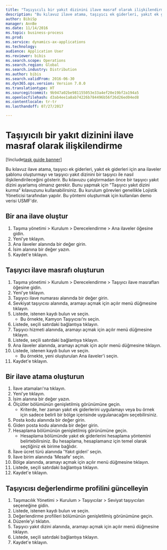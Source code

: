 ```yaml
--- 
title: "Taşıyıcılı bir yakıt dizinini ilave masraf olarak ilişkilendirme"
description: "Bu kılavuz ilave atama, taşıyıcı ek giderleri, yakıt ek giderleri için ana ilaveler şablonu oluşturmayı ve taşıyıcı yakıt dizinini bir taşıyıcı ile nasıl ilişkilendirileceğini gösterir."
author: BibiSp
manager: AnnBe
ms.date: 11/14/2016
ms.topic: business-process
ms.prod: 
ms.service: dynamics-ax-applications
ms.technology: 
audience: Application User
ms.reviewer: bibis
ms.search.scope: Operations
ms.search.region: Global
ms.search.industry: Distribution
ms.author: bibis
ms.search.validFrom: 2016-06-30
ms.dyn365.ops.version: Version 7.0.0
ms.translationtype: HT
ms.sourcegitcommit: 9b947a02be981155053e33a4ef20e19bf2a194a5
ms.openlocfilehash: d3ab4ee1a8ab74226b784496b56f26d26ed04ed8
ms.contentlocale: tr-tr
ms.lasthandoff: 07/27/2017

---
```

# <a name="associate-a-fuel-index-with-a-carrier-as-an-accessorial-charge"></a>Taşıyıcılı bir yakıt dizinini ilave masraf olarak ilişkilendirme

[!include[task guide banner](../../includes/task-guide-banner.md)]

Bu kılavuz ilave atama, taşıyıcı ek giderleri, yakıt ek giderleri için ana ilaveler şablonu oluşturmayı ve taşıyıcı yakıt dizinini bir taşıyıcı ile nasıl ilişkilendirileceğini gösterir. Bu kılavuzu çalıştırmadan önce bir taşıyıcı yakıt dizini ayarlamış olmanız gerekir. Bunu yapmak için "Taşıyıcı yakıt dizini kurma" kılavuzunu kullanabilirsiniz. Bu kurulum görevleri genellikle Lojistik Yöneticisi tarafından yapılır. Bu yöntemi oluşturmak için kullanılan demo verisi USMF'dir.


## <a name="create-an-accessorial-master"></a>Bir ana ilave oluştur
1. Taşıma yönetimi > Kurulum > Derecelendirme > Ana ilaveler öğesine gidin.
2. Yeni'ye tıklayın.
3. Ana ilaveler alanında bir değer girin.
4. İsim alanına bir değer yazın.
5. Kaydet'e tıklayın.

## <a name="create-a-carrier-accessorial-charge"></a>Taşıyıcı ilave masrafı oluşturun
1. Taşıma yönetimi > Kurulum > Derecelendirme > Taşıyıcı ilave masrafları öğesine gidin.
2. Yeni'ye tıklayın.
3. Taşıyıcı ilave numarası alanında bir değer girin.
4. Sevkiyat taşıyıcısı alanında, aramayı açmak için açılır menü düğmesine tıklayın.
5. Listede, istenen kaydı bulun ve seçin.
    * Bu örnekte, Kamyon Taşıyıcısı'nı seçin.  
6. Listede, seçili satırdaki bağlantıya tıklayın.
7. Taşıyıcı hizmeti alanında, aramayı açmak için açılır menü düğmesine tıklayın.
8. Listede, seçili satırdaki bağlantıya tıklayın.
9. Ana ilaveler alanında, aramayı açmak için açılır menü düğmesine tıklayın.
10. Listede, istenen kaydı bulun ve seçin.
    * Bu örnekte, yeni oluşturulan Ana ilaveler'i seçin.  
11. Kaydet'e tıklayın.

## <a name="create-an-accessorial-assignment"></a>Bir ilave atama oluşturun
1. İlave atamaları'na tıklayın.
2. Yeni'ye tıklayın.
3. İsim alanına bir değer yazın.
4. Ölçütler bölümünün genişletilmiş görünümüne geçin.
    * Kriterde, her zaman yakıt ek giderlerini uygulamayı veya bu örnek için sadece belirli bir bölge içerisinde uygulanacağını seçebilirsiniz.  
5. Posta kodu alanında bir değer girin.
6. Giden posta kodu alanında bir değer girin.
7. Hesaplama bölümünün genişletilmiş görünümüne geçin.
    * Hesaplama bölümünde yakıt ek giderlerini hesaplama yöntemini belirtebilirsiniz. Bu hesaplama, hesaplamanız için temel olarak seçtiğiniz ek birime bağlıdır.  
8. İlave ücret türü alanında 'Yakıt gideri' seçin.
9. İlave birim alanında 'Mesafe' seçin.
10. Bölge alanında, aramayı açmak için açılır menü düğmesine tıklayın.
11. Listede, seçili satırdaki bağlantıya tıklayın.
12. Kaydet'e tıklayın.

## <a name="update-the-carrier-rating-profile"></a>Taşıyıcısı değerlendirme profilini güncelleyin
1. Taşımacılık Yönetimi > Kurulum > Taşıyıcılar > Seviyat taşıyıcıları seçeneğine gidin.
2. Listede, istenen kaydı bulun ve seçin.
3. Değerlendirme profilleri bölümünün genişletilmiş görünümüne geçin.
4. Düzenle'yi tıklatın.
5. Taşıyıcı yakıt dizini alanında, aramayı açmak için açılır menü düğmesine tıklayın.
6. Listede, seçili satırdaki bağlantıya tıklayın.
7. Kaydet'e tıklayın.


